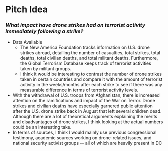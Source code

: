 # **Pitch Idea**

### *What impact have drone strikes had on terrorist activity immediately following a strike?*

* Data Available
  * The New America Foundation tracks information on U.S. drone strikes abroad, detailing the number of casualties, total strikes, total deaths, total civilian deaths, and total militant deaths. Furthermore, the Global Terrorism Database keeps track of terrorist activities taken by militant groups. 
  * I think it would be interesting to contrast the number of drone strikes taken in certain countries and compare it with the amount of terrorist activity in the weeks/months after each strike to see if there was any measurable difference in terms of terrorist activity levels.   
* With the withdrawal of U.S. troops from Afghanistan, there is increased attention on the ramifications and impact of the War on Terror. Drone strikes and civilian deaths have especially garnered public attention after the U.S. drone strike back in August that left several children dead. Although there are a lot of theoretical arguments explaining the merits and disadvantages of drone strikes, I think looking at the actual numbers could be an interesting take. 
* In terms of sources, I think I would mainly use previous congressional testimony, academic sources working on drone-related issues, and national security activist groups -- all of which are heavily present in DC

